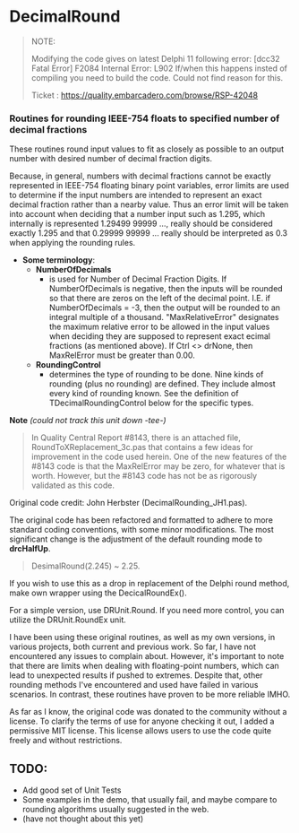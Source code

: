 # DecimalRound

> NOTE:
>
> Modifying the code gives on latest Delphi 11 following error: [dcc32 Fatal Error] F2084 Internal Error: L902
> If/when this happens insted of compiling you need to build the code. Could not find reason for this.
>
> Ticket : https://quality.embarcadero.com/browse/RSP-42048

### Routines for rounding IEEE-754 floats to specified number of decimal fractions

These routines round input values to fit as closely as possible to an
output number with desired number of decimal fraction digits.

Because, in general, numbers with decimal fractions cannot be exactly
represented in IEEE-754 floating binary point variables, error limits
are used to determine if the input numbers are intended to represent an
exact decimal fraction rather than a nearby value.   Thus an error limit
will be taken into account when deciding that a number input such as
1.295, which internally is represented 1.29499 99999 …, really should
be considered exactly 1.295 and that 0.29999 99999 ... really should
be interpreted as 0.3 when applying the rounding rules.

- **Some terminology**:
  - **NumberOfDecimals**
      - is used for Number of Decimal Fraction Digits.  If NumberOfDecimals is  negative, then the inputs will be rounded so that there are zeros on the left of the decimal point.  I.E. if NumberOfDecimals = -3, then the output will be rounded to an integral multiple of a thousand. "MaxRelativeError" designates the maximum relative error to be allowed in the input values when deciding they are supposed to represent exact ecimal fractions (as mentioned above). If Ctrl <> drNone, then MaxRelError must be greater than 0.00.
  - **RoundingControl**
      -  determines the type of rounding to be done.  Nine kinds of rounding (plus no rounding) are defined.  They include almost every kind of rounding known.  See the definition of TDecimalRoundingControl below for the specific types.

 **Note** _(could not track this unit down -tee-)_
 > In Quality Central Report #8143, there is an attached file, RoundToXReplacement_3c.pas that contains 
 > a few ideas for improvement in the code used herein.  One of the new features of the #8143 code is 
 > that the MaxRelError may be  zero, for whatever that is worth. However, but the #8143 code has not be 
 > as rigorously validated as this code.

Original code credit: John Herbster (DecimalRounding_JH1.pas).

The original code has been refactored and formatted to adhere to more standard coding conventions, with some minor modifications. The most significant change is the adjustment of the default rounding mode to **drcHalfUp**. 

> DesimalRound(2.245) ~ 2.25. 

If you wish to use this as a drop in replacement of the Delphi round method, make own wrapper using the DecicalRoundEx().

For a simple version, use DRUnit.Round. If you need more control, you can utilize the DRUnit.RoundEx unit.

I have been using these original routines, as well as my own versions, in various projects, both current and previous work. So far, I have not encountered any issues to complain about. However, it's important to note that there are limits when dealing with floating-point numbers, which can lead to unexpected results if pushed to extremes. Despite that, other rounding methods I've encountered and used have failed in various scenarios. In contrast, these routines have proven to be more reliable IMHO.

As far as I know, the original code was donated to the community without a license. To clarify the terms of use for anyone checking it out, I added a permissive MIT license. This license allows users to use the code quite freely and without restrictions.

## TODO:
- Add good set of Unit Tests
- Some examples in the demo, that usually fail, and maybe compare to rounding algorithms usually suggested in the web.
- (have not thought about this yet)
 
